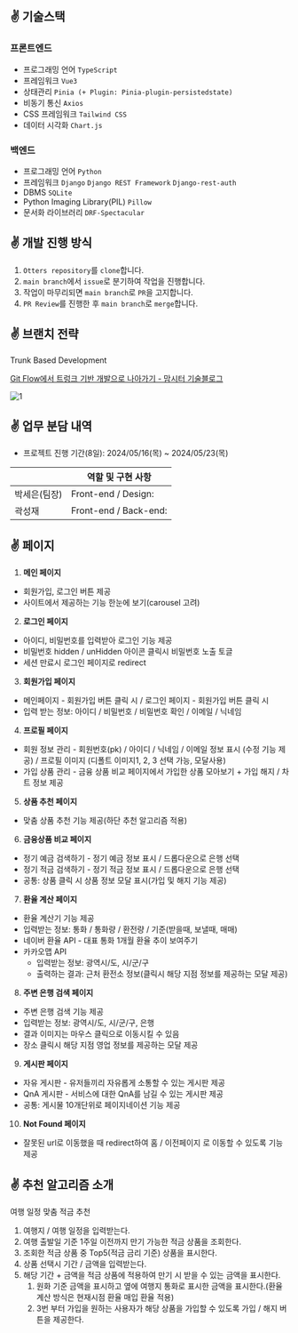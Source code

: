 ## ✌ 기술스택

### 프론트엔드

- 프로그래밍 언어 `TypeScript`
- 프레임워크 `Vue3`
- 상태관리 `Pinia (+ Plugin: Pinia-plugin-persistedstate)`
- 비동기 통신 `Axios`
- CSS 프레임워크 `Tailwind CSS`
- 데이터 시각화 `Chart.js`

### **백엔드**

- 프로그래밍 언어 `Python`
- 프레임워크 `Django` `Django REST Framework` `Django-rest-auth`
- DBMS `SQLite`
- Python Imaging Library(PIL) `Pillow`
- 문서화 라이브러리 `DRF-Spectacular`

## ✌ 개발 진행 방식

1. `Otters repository`를 `clone`합니다.
2. `main branch`에서 `issue`로 분기하여 작업을 진행합니다.
3. 작업이 마무리되면 `main branch`로 `PR`을 고지합니다. 
4. `PR Review`를 진행한 후 `main branch`로 `merge`합니다. 

## ✌ 브랜치 전략

Trunk Based Development

[Git Flow에서 트렁크 기반 개발으로 나아가기 - 맘시터 기술블로그](https://tech.mfort.co.kr/blog/2022-08-05-trunk-based-development/)

![1](https://github.com/Yamujin-Travel/.github/assets/87296259/ac9cfc4c-4c6e-4e24-8c75-7be1bc03d067)


## ✌ 업무 분담 내역

- 프로젝트 진행 기간(8일): 2024/05/16(목) ~ 2024/05/23(목)

|  | 역할 및 구현 사항 |
| --- | --- |
| 박세은(팀장) | Front-end / Design:  |
| 곽성재 | Front-end / Back-end:  |

## ✌ 페이지

1. **메인 페이지**
- 회원가입, 로그인 버튼 제공
- 사이트에서 제공하는 기능 한눈에 보기(carousel 고려)

2. **로그인 페이지**
- 아이디, 비밀번호를 입력받아 로그인 기능 제공
- 비밀번호 hidden / unHidden 아이콘 클릭시 비밀번호 노출 토글
- 세션 만료시 로그인 페이지로 redirect

3. **회원가입 페이지**
- 메인페이지 - 회원가입 버튼 클릭 시 / 로그인 페이지 - 회원가입 버튼 클릭 시
- 입력 받는 정보: 아이디 / 비밀번호 / 비밀번호 확인 / 이메일 / 닉네임

4. **프로필 페이지**
- 회원 정보 관리 - 회원번호(pk) / 아이디 / 닉네임 / 이메일 정보 표시 (수정 기능 제공) / 프로필 이미지 (디폴트 이미지1, 2, 3 선택 가능, 모달사용)
- 가입 상품 관리 - 금융 상품 비교 페이지에서 가입한 상품 모아보기 + 가입 해지 / 차트 정보 제공

5. **상품 추천 페이지**
- 맞춤 상품 추천 기능 제공(하단 추천 알고리즘 적용)

6. **금융상품 비교 페이지**
- 정기 예금 검색하기 - 정기 예금 정보 표시 / 드롭다운으로 은행 선택
- 정기 적금 검색하기 - 정기 적금 정보 표시 / 드롭다운으로 은행 선택
- 공통: 상품 클릭 시 상품 정보 모달 표시(가입 및 해지 기능 제공)

7. **환율 계산 페이지**
- 환율 계산기 기능 제공
- 입력받는 정보: 통화 / 통화량 / 환전량 / 기준(받을때, 보낼때, 매매)
- 네이버 환율 API - 대표 통화 1개월 환율 추이 보여주기
- 카카오맵 API
    - 입력받는 정보: 광역시/도, 시/군/구
    - 출력하는 결과: 근처 환전소 정보(클릭시 해당 지점 정보를 제공하는 모달 제공)

8. **주변 은행 검색 페이지**
- 주변 은행 검색 기능 제공
- 입력받는 정보: 광역시/도, 시/군/구, 은행
- 결과 이미지는 마우스 클릭으로 이동시킬 수 있음
- 장소 클릭시 해당 지점 영업 정보를 제공하는 모달 제공

9. **게시판 페이지**
- 자유 게시판 - 유저들끼리 자유롭게 소통할 수 있는 게시판 제공
- QnA 게시판 - 서비스에 대한 QnA를 남길 수 있는 게시판 제공
- 공통: 게시물 10개단위로 페이지네이션 기능 제공

10. **Not Found 페이지**
- 잘못된 url로 이동했을 때 redirect하여 홈 / 이전페이지 로 이동할 수 있도록 기능 제공

## ✌ 추천 알고리즘 소개

여행 일정 맞춤 적금 추천 

1. 여행지 / 여행 일정을 입력받는다. 
2. 여행 출발일 기준 1주일 이전까지 만기 가능한 적금 상품을 조회한다. 
3. 조회한 적금 상품 중 Top5(적금 금리 기준) 상품을 표시한다.
4. 상품 선택시 기간 / 금액을 입력받는다. 
5. 해당 기간 + 금액을 적금 상품에 적용하여 만기 시 받을 수 있는 금액을 표시한다.
    1. 원화 기준 금액을 표시하고 옆에 여행지 통화로 표시한 금액을 표시한다.(환율 계산 방식은 현재시점 환율 매입 환율 적용) 
    2. 3번 부터 가입을 원하는 사용자가 해당 상품을 가입할 수 있도록 가입 / 해지 버튼을 제공한다.
